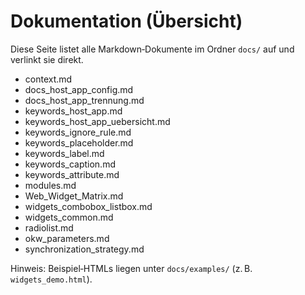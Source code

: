 # Dokumentation (Übersicht)

Diese Seite listet alle Markdown‑Dokumente im Ordner `docs/` auf und verlinkt sie direkt.

- context.md
- docs_host_app_config.md
- docs_host_app_trennung.md
- keywords_host_app.md
- keywords_host_app_uebersicht.md
- keywords_ignore_rule.md
- keywords_placeholder.md
- keywords_label.md
- keywords_caption.md
- keywords_attribute.md
- modules.md
- Web_Widget_Matrix.md
- widgets_combobox_listbox.md
- widgets_common.md
- radiolist.md
- okw_parameters.md
- synchronization_strategy.md

Hinweis: Beispiel‑HTMLs liegen unter `docs/examples/` (z. B. `widgets_demo.html`).

